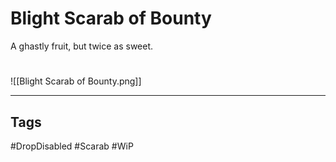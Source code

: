 # Blight Scarab of Bounty
A ghastly fruit, but twice as sweet.

#
![[Blight Scarab of Bounty.png]]

---
## Tags
#DropDisabled
#Scarab
#WiP 
